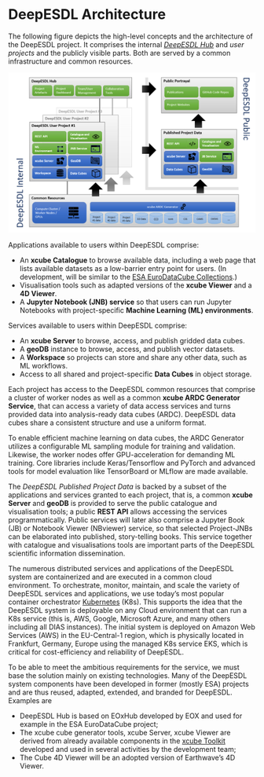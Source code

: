 # DeepESDL Architecture

The following figure depicts the high-level concepts and the architecture 
of the DeepESDL project. It comprises the internal [*DeepESDL Hub*](hub.md) 
and *user projects* and the publicly visible parts. Both are served by a 
common infrastructure and common resources.

![DeepESDL High-level Design](../img/concept.png)

Applications available to users within DeepESDL comprise:

* An **xcube Catalogue** to browse available data, including a web page 
  that lists available datasets as a low-barrier entry point for users. 
  (In development, will be similar to the 
  [ESA EuroDataCube Collections](https://collections.eurodatacube.com/).) 
* Visualisation tools such as adapted versions of the **xcube Viewer** 
  and a **4D Viewer**.
* A **Jupyter Notebook (JNB) service** so that users can run 
  Jupyter Notebooks with project-specific **Machine Learning (ML) 
  environments**. 

Services available to users within DeepESDL comprise:

* An **xcube Server** to browse, access, and publish gridded data cubes.
* A **geoDB** instance to browse, access, and publish vector datasets. 
* A **Workspace** so projects can store and share any other data, 
  such as ML workflows. 
* Access to all shared and project-specific **Data Cubes** in object storage.

Each project has access to the DeepESDL common resources that comprise 
a cluster of worker nodes as well as a common 
**xcube ARDC Generator Service**, that can access a variety of data 
access services and turns provided data into analysis-ready data cubes (ARDC).
DeepESDL data cubes share a consistent structure and use a uniform format. 

To enable efficient machine learning on data cubes, the ARDC Generator 
utilizes a configurable ML sampling module for training and validation. 
Likewise, the worker nodes offer GPU-acceleration for demanding ML training. 
Core libraries include Keras/Tensorflow and PyTorch and advanced 
tools for model evaluation like TensorBoard or MLflow are made available. 

The *DeepESDL Published Project Data* is backed by a subset of the 
applications and services granted to each 
project, that is, a common **xcube Server** and **geoDB** is provided
to serve the public catalogue and visualisation tools; 
a public **REST API** allows accessing the services programmatically. 
Public services will later also comprise a Jupyter Book  (JB) 
or Notebook Viewer  (NBviewer) service, so that selected Project-JNBs 
can be elaborated into published, story-telling books. 
This service together with catalogue and visualisations tools 
are important parts of the DeepESDL scientific information dissemination.

The numerous distributed services and applications of the DeepESDL system 
are containerized and are executed in a common cloud environment. 
To orchestrate, monitor, maintain, and scale the variety of 
DeepESDL services and applications, we use today’s most popular 
container orchestrator [Kubernetes](https://kubernetes.io/) (K8s). 
This supports the idea that the DeepESDL system is deployable on any Cloud 
environment that can run a K8s service (this is, AWS, Google, 
Microsoft Azure, and many others including all DIAS instances). The 
initial system is deployed on Amazon Web Services (AWS) in the EU-Central-1 
region, which is physically located in Frankfurt, Germany, Europe using the 
managed K8s service EKS, which is critical for cost-efficiency and 
reliability of DeepESDL. 

To be able to meet the ambitious requirements for the service, 
we must base the solution mainly on existing technologies. 
Many of the DeepESDL system components have been developed in former 
(mostly ESA) projects and are thus reused, adapted, extended, and branded 
for DeepESDL. Examples are

* DeepESDL Hub is based on EOxHub developed by EOX and used for
  example in the ESA EuroDataCube project;
* The xcube cube generator tools, xcube Server, xcube Viewer 
  are derived from already available components in the
  [xcube Toolkit](./xcube-toolkit.md) 
  developed and used in several activities by the development team;
* The Cube 4D Viewer will be an adopted version of Earthwave’s 4D Viewer.

